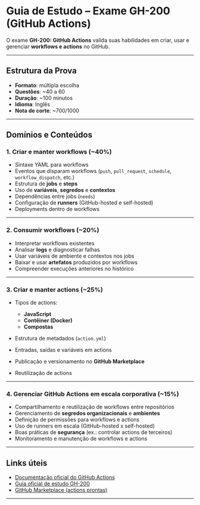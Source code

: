 # Guia de Estudo – Exame GH-200 (GitHub Actions)

O exame **GH-200: GitHub Actions** valida suas habilidades em criar, usar e gerenciar **workflows e actions** no GitHub.

---

## Estrutura da Prova

* **Formato**: múltipla escolha
* **Questões**: \~40 a 60
* **Duração**: \~100 minutos
* **Idioma**: Inglês
* **Nota de corte**: \~700/1000

---

## Domínios e Conteúdos

### 1. Criar e manter workflows (\~40%)

* Sintaxe YAML para workflows
* Eventos que disparam workflows (`push`, `pull_request`, `schedule`, `workflow_dispatch`, etc.)
* Estrutura de **jobs** e **steps**
* Uso de **variáveis**, **segredos** e **contextos**
* Dependências entre jobs (`needs`)
* Configuração de **runners** (GitHub-hosted e self-hosted)
* Deployments dentro de workflows

---

### 2. Consumir workflows (\~20%)

* Interpretar workflows existentes
* Analisar **logs** e diagnosticar falhas
* Usar variáveis de ambiente e contextos nos jobs
* Baixar e usar **artefatos** produzidos por workflows
* Compreender execuções anteriores no histórico

---

### 3. Criar e manter actions (\~25%)

* Tipos de actions:

  * **JavaScript**
  * **Contêiner (Docker)**
  * **Compostas**
* Estrutura de metadados (`action.yml`)
* Entradas, saídas e variáveis em actions
* Publicação e versionamento no **GitHub Marketplace**
* Reutilização de actions

---

### 4. Gerenciar GitHub Actions em escala corporativa (\~15%)

* Compartilhamento e reutilização de workflows entre repositórios
* Gerenciamento de **segredos organizacionais** e **ambientes**
* Definição de permissões para workflows e actions
* Uso de runners em escala (GitHub-hosted x self-hosted)
* Boas práticas de **segurança** (ex.: controlar actions de terceiros)
* Monitoramento e manutenção de workflows e actions

---

## Links úteis

* [Documentação oficial do GitHub Actions](https://docs.github.com/actions)
* [Guia oficial de estudo GH-200](https://learn.microsoft.com/pt-pt/credentials/certifications/resources/study-guides/gh-200)
* [GitHub Marketplace (actions prontas)](https://github.com/marketplace?type=actions)

---
